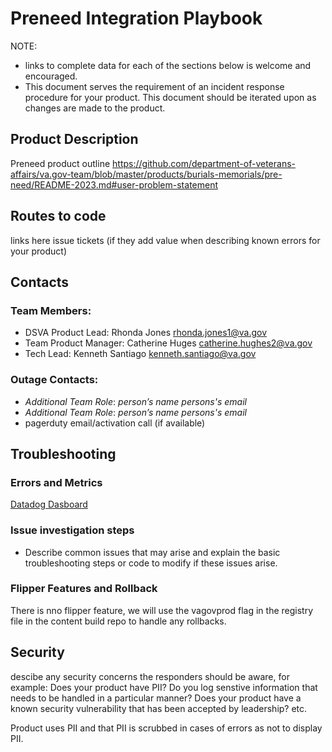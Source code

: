 # Preneed Integration Playbook

NOTE: 
- links to complete data for each of the sections below is welcome and encouraged.
- This document serves the requirement of an incident response procedure for your product. This document should be iterated upon as changes are made to the product.

## Product Description
Preneed product outline https://github.com/department-of-veterans-affairs/va.gov-team/blob/master/products/burials-memorials/pre-need/README-2023.md#user-problem-statement

## Routes to code
links here
issue tickets (if they add value when describing known errors for your product)

## Contacts

### Team Members:
- DSVA Product Lead: Rhonda Jones rhonda.jones1@va.gov
- Team Product Manager: Catherine Huges catherine.hughes2@va.gov
- Tech Lead: Kenneth Santiago kenneth.santiago@va.gov

### Outage Contacts:
- _Additional Team Role_: _person’s name_ _persons's email_
- _Additional Team Role_: _person’s name_ _persons's email_
- pagerduty email/activation call (if available)

## Troubleshooting

### Errors and Metrics
[Datadog Dasboard](http://vagov.ddog-gov.com/dashboard/vvx-8pb-yq3/40-10007?fromUser=false&refresh_mode=sliding&from_ts=1738509743584&to_ts=1738682543584&live=true)

### Issue investigation steps
- Describe common issues that may arise and explain the basic troubleshooting steps or code to modify if these issues arise.

### Flipper Features and Rollback
There is nno flipper feature, we will use the vagovprod flag in the registry file in the content build repo to handle any rollbacks.

## Security
descibe any security concerns the responders should be aware, for example: Does your product have PII? Do you log senstive information that needs to be handled in a particular manner? Does your product have a known security vulnerability that has been accepted by leadership? etc.

Product uses PII and that PII is scrubbed in cases of errors as not to display PII.
